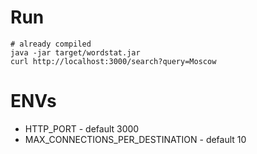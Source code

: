 # Run

```
# already compiled
java -jar target/wordstat.jar
curl http://localhost:3000/search?query=Moscow
```

# ENVs

* HTTP_PORT - default 3000
* MAX_CONNECTIONS_PER_DESTINATION - default 10
